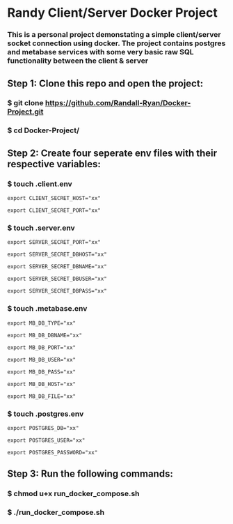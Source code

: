 # Randy Client/Server Docker Project

### This is a personal project demonstating a simple client/server socket connection using docker. The project contains postgres and metabase services with some very basic raw SQL functionality between the client & server

## Step 1: Clone this repo and open the project:

### $ git clone https://github.com/Randall-Ryan/Docker-Project.git

### $ cd Docker-Project/

## Step 2: Create four seperate env files with their respective variables:

### $ touch .client.env

```
export CLIENT_SECRET_HOST="xx"

export CLIENT_SECRET_PORT="xx"
```

### $ touch .server.env

```
export SERVER_SECRET_PORT="xx"

export SERVER_SECRET_DBHOST="xx"

export SERVER_SECRET_DBNAME="xx"

export SERVER_SECRET_DBUSER="xx"

export SERVER_SECRET_DBPASS="xx"
```

### $ touch .metabase.env

```
export MB_DB_TYPE="xx"

export MB_DB_DBNAME="xx"

export MB_DB_PORT="xx"

export MB_DB_USER="xx"

export MB_DB_PASS="xx"

export MB_DB_HOST="xx"

export MB_DB_FILE="xx"
```

### $ touch .postgres.env

```
export POSTGRES_DB="xx"

export POSTGRES_USER="xx"

export POSTGRES_PASSWORD="xx"
```

## Step 3: Run the following commands:

### $ chmod u+x run_docker_compose.sh

### $ ./run_docker_compose.sh
